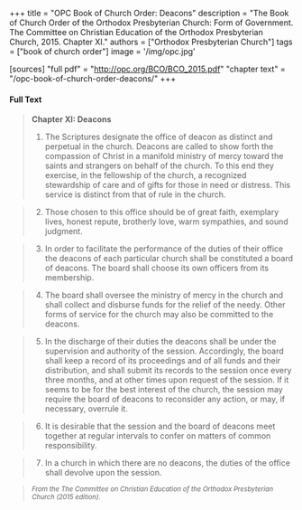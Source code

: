 +++
title = "OPC Book of Church Order: Deacons"
description = "The Book of Church Order of the Orthodox Presbyterian Church: Form of Government. The Committee on Christian Education of the Orthodox Presbyterian Church, 2015. Chapter XI."
authors = ["Orthodox Presbyterian Church"]
tags = ["book of church order"]
image = '/img/opc.jpg'

[sources]
"full pdf" = "http://opc.org/BCO/BCO_2015.pdf"
"chapter text" = "/opc-book-of-church-order-deacons/"
+++

#### Full Text

> __Chapter XI: Deacons__
>
>1. The Scriptures designate the office of deacon as distinct and perpetual in the church. Deacons are called to show forth the compassion of Christ in a manifold ministry of mercy toward the saints and strangers on behalf of the church. To this end they exercise, in the fellowship of the church, a recognized stewardship of care and of gifts for those in need or distress. This service is distinct from that of rule in the church.

>2. Those chosen to this office should be of great faith, exemplary lives, honest repute, brotherly love, warm sympathies, and sound judgment.

>3. In order to facilitate the performance of the duties of their office the deacons of each particular church shall be constituted a board of deacons. The board shall choose its own officers from its membership.

>4. The board shall oversee the ministry of mercy in the church and shall collect and disburse funds for the relief of the needy. Other forms of service for the church may also be committed to the deacons.

>5. In the discharge of their duties the deacons shall be under the supervision and authority of the session. Accordingly, the board shall keep a record of its proceedings and of all funds and their distribution, and shall submit its records to the session once every three months, and at other times upon request of the session. If it seems to be for the best interest of the church, the session may require the board of deacons to reconsider any action, or may, if necessary, overrule it.

>6. It is desirable that the session and the board of deacons meet together at regular intervals to confer on matters of common responsibility.

>7. In a church in which there are no deacons, the duties of the office shall devolve upon the session.

><small>_From the The Committee on Christian Education
>of the Orthodox Presbyterian Church (2015 edition)._</small>